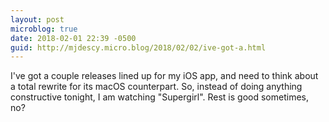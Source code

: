 ```yaml
---
layout: post
microblog: true
date: 2018-02-01 22:39 -0500
guid: http://mjdescy.micro.blog/2018/02/02/ive-got-a.html
---
```

I've got a couple releases lined up for my iOS app, and need to think about a total rewrite for its macOS counterpart. So, instead of doing anything constructive tonight, I am watching "Supergirl". Rest is good sometimes, no?
